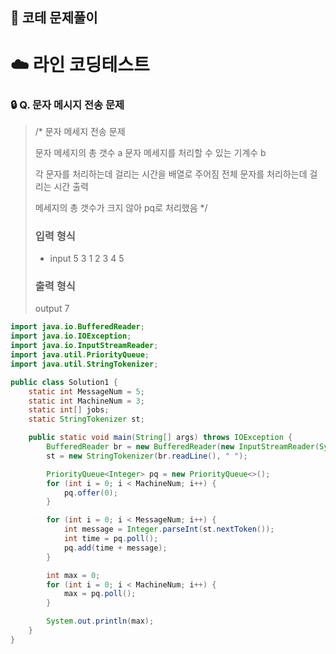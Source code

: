 ## 🚩 코테 문제풀이



# :cloud: 라인 코딩테스트



### :lock: ​Q. 문자 메시지 전송 문제



> 
> 
>/*
> 문자 메세지 전송 문제
> 
> 문자 메세지의 총 갯수 a
> 문자 메세지를 처리할 수 있는 기계수 b
> 
> 각 문자를 처리하는데 걸리는 시간을 배열로 주어짐
> 전체 문자를 처리하는데 걸리는 시간 출력
> 
> 
>
> 
>메세지의 총 갯수가 크지 않아 pq로 처리했음
>  */
>
> 
> 
>### 입력 형식
> 
> - input
>   5 3
>  1 2 3 4 5
> 
>
> 
> ### 출력 형식
>
> output
>7
> 
> 



```java
import java.io.BufferedReader;
import java.io.IOException;
import java.io.InputStreamReader;
import java.util.PriorityQueue;
import java.util.StringTokenizer;

public class Solution1 {
	static int MessageNum = 5;
	static int MachineNum = 3;
	static int[] jobs;
	static StringTokenizer st;

	public static void main(String[] args) throws IOException {
		BufferedReader br = new BufferedReader(new InputStreamReader(System.in));
		st = new StringTokenizer(br.readLine(), " ");

		PriorityQueue<Integer> pq = new PriorityQueue<>();
		for (int i = 0; i < MachineNum; i++) {
			pq.offer(0);
		}

		for (int i = 0; i < MessageNum; i++) {
			int message = Integer.parseInt(st.nextToken());
			int time = pq.poll();
			pq.add(time + message);
		}

		int max = 0;
		for (int i = 0; i < MachineNum; i++) {
			max = pq.poll();
		}

		System.out.println(max);
	}
}
```









### 
